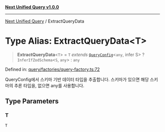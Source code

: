 [**Next Unified Query v1.0.0**](../README.md)

***

[Next Unified Query](../globals.md) / ExtractQueryData

# Type Alias: ExtractQueryData\<T\>

> **ExtractQueryData**\<`T`\> = `T` *extends* [`QueryConfig`](QueryConfig.md)\<`any`, infer S\> ? `InferIfZodSchema`\<`S`, `any`\> : `any`

Defined in: [query/factories/query-factory.ts:72](https://github.com/newExpand/next-unified-query/blob/main/packages/core/src/query/factories/query-factory.ts#L72)

QueryConfig에서 스키마 기반 데이터 타입을 추출합니다.
스키마가 있으면 해당 스키마의 추론 타입을, 없으면 any를 사용합니다.

## Type Parameters

### T

`T`
